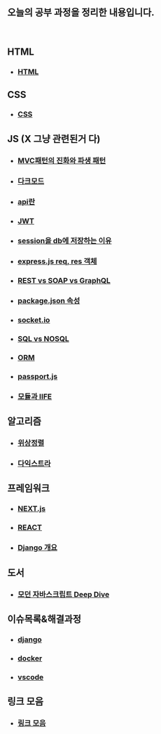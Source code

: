 ## 오늘의 공부 과정을 정리한 내용입니다.
<br>

## HTML
- ### [HTML](./HTML/README.MD)

## CSS
- ### [CSS](./CSS/README.MD)

## JS (X 그냥 관련된거 다)
- ### [MVC패턴의 진화와 파생 패턴](JS/MVC패턴의%20진화와%20파생%20패턴/README.MD)
- ### [다크모드](JS/다크모드/README.MD)
- ### [api란](JS/api란/README.MD)
- ### [JWT](JS/JWT/README.MD)
- ### [session을 db에 저장하는 이유](JS/session을%20db에%20저장하는%20이유/readme.md)
- ### [express.js req, res 객체](JS/express.js%20req,%20res%20객체/readme.md)
- ### [REST vs SOAP vs GraphQL](JS/REST%20vs%20SOAP%20vs%20GraphQL/README.MD)
- ### [package.json 속성](JS/package.json%20속성/README.MD)
- ### [socket.io](JS/socket.io/README.MD)
- ### [SQL vs NOSQL](JS/SQL%20vs%20NOSQL/README.MD)
- ### [ORM](JS/ORM/README.MD)
- ### [passport.js](JS/passport.js/README.MD)
- ### [모듈과 IIFE](JS/모듈과%20IIFE/README.MD)

## 알고리즘
- ### [위상정렬](알고리즘/위상정렬/README.MD)
- ### [다익스트라](알고리즘/다익스트라/README.MD)

## 프레임워크
- ### [NEXT.js](/프레임워크/NEXT.js/READEME.MD)
- ### [REACT](/프레임워크/React/README.MD)
- ### [Django 개요](/프레임워크/Django/장고_개요/README.MD)

## 도서
- ### [모던 자바스크립트 Deep Dive](./Book_Review/ModernJS_DeepDive/README.MD)

## 이슈목록&해결과정
- ### [django](/이슈목록&해결과정/django/README.MD)
- ### [docker](/이슈목록&해결과정/docker/README.MD)
- ### [vscode](/이슈목록&해결과정/vscode/README.MD)

## 링크 모음
- ### [링크 모음](/링크%20모음/README.MD)